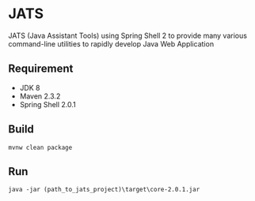 # JATS

JATS (Java Assistant Tools) using Spring Shell 2 to provide many various command-line utilities to rapidly develop Java
Web Application

## Requirement

* JDK 8
* Maven 2.3.2
* Spring Shell 2.0.1

## Build

```
mvnw clean package
```

## Run

```
java -jar (path_to_jats_project)\target\core-2.0.1.jar
```

